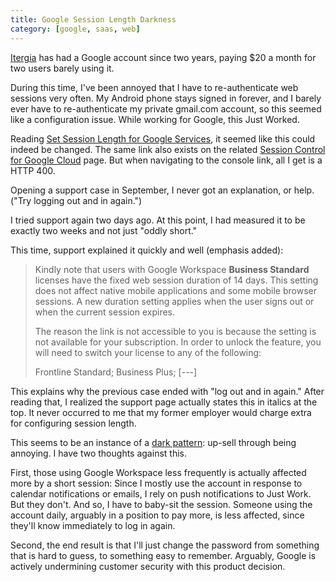 ```yaml
---
title: Google Session Length Darkness
category: [google, saas, web]
---
```


[Itergia](https://itergia.com) has had a Google account since two years, paying $20 a month for two users barely using it.

During this time, I've been annoyed that I have to re-authenticate web sessions very often.
My Android phone stays signed in forever, and I barely ever have to re-authenticate my private gmail.com account, so this seemed like a configuration issue.
While working for Google, this Just Worked.

Reading [Set Session Length for Google Services](https://support.google.com/a/answer/7576830]), it seemed like this could indeed be changed.
The same link also exists on the related [Session Control for Google Cloud](https://admin.google.com/ac/security/reauth/admin-tools) page.
But when navigating to the console link, all I get is a HTTP 400.

Opening a support case in September, I never got an explanation, or help.
("Try logging out and in again.")

I tried support again two days ago.
At this point, I had measured it to be exactly two weeks and not just "oddly short."

This time, support explained it quickly and well (emphasis added):

> Kindly note that users with Google Workspace **Business Standard** licenses have the fixed web session duration of 14 days.
> This setting does not affect native mobile applications and some mobile browser sessions.
> A new duration setting applies when the user signs out or when the current session expires.
>
> The reason the link is not accessible to you is because the setting is not available for your subscription.
> In order to unlock the feature, you will need to switch your license to any of the following:
>
> Frontline Standard; Business Plus; [---]

This explains why the previous case ended with "log out and in again."
After reading that, I realized the support page actually states this in italics at the top.
It never occurred to me that my former employer would charge extra for configuring session length.

This seems to be an instance of a [dark pattern](https://en.wikipedia.org/wiki/Dark_pattern): up-sell through being annoying.
I have two thoughts against this.

First, those using Google Workspace less frequently is actually affected more by a short session:
Since I mostly use the account in response to calendar notifications or emails, I rely on push notifications to Just Work.
But they don't.
And so, I have to baby-sit the session.
Someone using the account daily, arguably in a position to pay more, is less affected, since they'll know immediately to log in again.

Second, the end result is that I'll just change the password from something that is hard to guess, to something easy to remember.
Arguably, Google is actively undermining customer security with this product decision.
